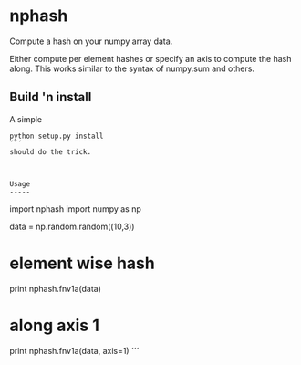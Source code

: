 nphash
======

Compute a hash on your numpy array data.

Either compute per element hashes or specify an axis to compute the hash along. 
This works similar to the syntax of numpy.sum and others.


Build 'n install
----------------

A simple 
```
python setup.py install
´´´
should do the trick.



Usage
-----
```
import nphash
import numpy as np

data = np.random.random((10,3))

# element wise hash
print nphash.fnv1a(data)

# along axis 1
print nphash.fnv1a(data, axis=1)
´´´




